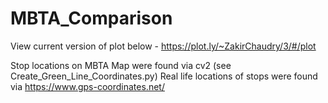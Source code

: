 # MBTA_Comparison

View current version of plot below - 
https://plot.ly/~ZakirChaudry/3/#/plot

Stop locations on MBTA Map were found via cv2 (see Create_Green_Line_Coordinates.py)
Real life locations of stops were found via https://www.gps-coordinates.net/

